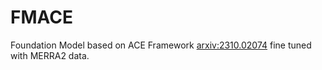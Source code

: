 
# FMACE

Foundation Model based on ACE Framework [arxiv:2310.02074](https://arxiv.org/abs/2310.02074) fine tuned with  MERRA2 data.


